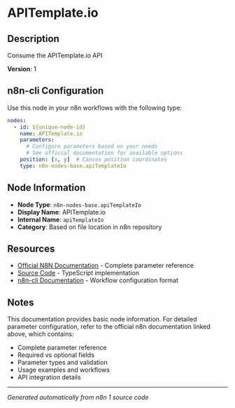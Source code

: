# APITemplate.io

## Description

Consume the APITemplate.io API

**Version**: 1

## n8n-cli Configuration

Use this node in your n8n workflows with the following type:

```yaml
nodes:
  - id: ${unique-node-id}
    name: APITemplate.io
    parameters:
      # Configure parameters based on your needs
      # See official documentation for available options
    position: [x, y]  # Canvas position coordinates
    type: n8n-nodes-base.apiTemplateIo
```

## Node Information

- **Node Type**: `n8n-nodes-base.apiTemplateIo`
- **Display Name**: APITemplate.io
- **Internal Name**: `apiTemplateIo`
- **Category**: Based on file location in n8n repository

## Resources

- [Official N8N Documentation](https://docs.n8n.io/integrations/builtin/app-nodes/n8n-nodes-base.apitemplateio/) - Complete parameter reference
- [Source Code](https://github.com/n8n-io/n8n/blob/master/packages/nodes-base/nodes/ApiTemplateIo/ApiTemplateIo.node.ts) - TypeScript implementation
- [n8n-cli Documentation](https://github.com/edenreich/n8n-cli) - Workflow configuration format

## Notes

This documentation provides basic node information. For detailed parameter configuration, 
refer to the official n8n documentation linked above, which contains:

- Complete parameter reference
- Required vs optional fields
- Parameter types and validation
- Usage examples and workflows
- API integration details

---
*Generated automatically from n8n 1 source code*
